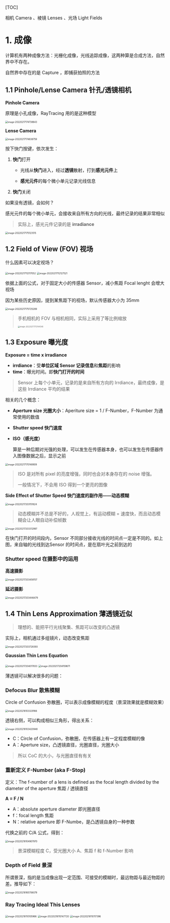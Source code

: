 [TOC]

相机 Camera 、棱镜 Lenses 、光场 Light Fields



# 1. 成像

计算机有两种成像方法：光栅化成像，光线追踪成像，这两种算是合成方法，自然界中不存在。

自然界中存在的是 Capture ，即捕获拍照的方法



## 1.1 Pinhole/Lense Camera 针孔/透镜相机

**Pinhole Camera**

原理是小孔成像，RayTracing 用的是这种模型

<img src="https://www.qiniu.cregskin.com/202202171747675.png" alt="image-20220217174738643" style="zoom:50%;" />

**Lense Camera**

<img src="https://www.qiniu.cregskin.com/202202171748788.png" alt="image-20220217174838759" style="zoom:50%;" />

按下快门按键，依次发生：

1. **快门**打开

   + 光线从**快门**进入，经过**透镜**散射，打到**感光元件**上

   + **感光元件**的每个微小单元记录光线信息

2. **快门**关闭

如果没有透镜，会如何？

感光元件的每个微小单元，会接收来自所有方向的光线，最终记录的结果非常相似

> 实际上，感光元件记录的是 **irradiance**

<img src="https://www.qiniu.cregskin.com/202202171751540.png" alt="image-20220217175123515" style="zoom:50%;" /> 







## 1.2 Field of View (FOV) 视场

什么因素可以决定视场？

<img src="https://www.qiniu.cregskin.com/202202171121087.png" alt="image-20220217112117052" style="zoom:50%;" />

<img src="https://www.qiniu.cregskin.com/202202171121549.png" alt="image-20220217112127521" style="zoom:50%;" />

依据上面的公式，对于固定大小的传感器 Sensor，减小焦距 Focal lenght 会增大视场



因为某些历史原因，提到某焦距下的视场，默认传感器大小为 35mm

<img src="https://www.qiniu.cregskin.com/202202171757316.png" alt="image-20220217175725289" style="zoom:50%;" />

> 手机相机的 FOV 与相机相同，实际上采用了等比例缩放
>
> <img src="https://www.qiniu.cregskin.com/202202171757581.png" alt="image-20220217175744546" style="zoom:40%;" />



## 1.3 Exposure 曝光度

**Exposure = time x irradiance**

+ **irrdiance**：受**单位区域 Sensor 记录信息**和**焦距**的影响
+ **time**：曝光时间。即**快门打开的时间** 

> Sensor 上每个小单元，记录的是来自所有方向的 Irrdiance，最终成像，是这些 Irrdiance 平均的结果

相关的几个概念：

+ **Aperture size 光圈大小**：Aperiture size = 1 / F-Number，F-Number 为通常使用的数值

+ **Shutter speed 快门速度**

+ **ISO（感光度）**

  算是一种后期对光强的处理，可以发生在传感器本身，也可以发生在传感器传入图像数据之后，显示之前

<img src="https://www.qiniu.cregskin.com/202202171701940.png" alt="image-20220217170148909" style="zoom:50%;" />

> ISO 是对所有 pixel 的亮度增强，同时也会对本身存在的 noise 增强。
>
> 一般情况下，不会用 ISO 得到一个更亮的图像



**Side Effect of Shutter Speed 快门速度的副作用——动态模糊**

<img src="https://www.qiniu.cregskin.com/202202172031859.png" alt="image-20220217203151824" style="zoom:50%;" />

> 动态模糊并不总是不好的，人视觉上，有运动模糊 = 速度快，而且动态模糊会让人眼自动补偿帧数

<img src="https://www.qiniu.cregskin.com/202202172033027.png" alt="image-20220217203312997" style="zoom:50%;" />

在快门打开的时间段内，Sensor 不同部分接收光线的时间点一定是不同的。如上图，来自轴的光线到达Sensor 的时间点，是在扇叶光之前到达的



### Shutter speed 在摄影中的运用

**高速摄影**

<img src="https://www.qiniu.cregskin.com/202202172034184.png" alt="image-20220217203458157" style="zoom:50%;" />

**延迟摄影**

<img src="https://www.qiniu.cregskin.com/202202172034510.png" alt="image-20220217203446479" style="zoom:50%;" />



## 1.4 Thin Lens Approximation 薄透镜近似

> 理想的、能把平行光线聚集、焦距可以改变的凸透镜

实际上，相机通过多组镜片，动态改变焦距

<img src="https://www.qiniu.cregskin.com/202202172037423.png" alt="image-20220217203728393" style="zoom:50%;" />

**Gaussian Thin Lens Equation**

<img src="https://www.qiniu.cregskin.com/202202172040863.png" alt="image-20220217204017833" style="zoom:50%;" />

<img src="https://www.qiniu.cregskin.com/202202172041692.png" alt="image-20220217204159671" style="zoom:50%;" />

薄透镜可以解决很多的问题：

### Defocus Blur 散焦模糊

Circle of Confusion 弥散圈，可以表示成像模糊的程度（景深效果就是模糊效果）

<img src="https://www.qiniu.cregskin.com/202202181033202.png" alt="image-20220218103329166" style="zoom:50%;" />

透镜右侧，可以构成相似三角形，得出关系：

<img src="https://www.qiniu.cregskin.com/202202181034978.png" alt="image-20220218103420948" style="zoom:50%;" />

+ C：Circle of Confusion，弥散圈，在传感器上有一定程度模糊的像
+ A：Aperture size，凸透镜直径，光圈直径，光圈大小



> 所以 CoC 的大小，与光圈直径有有关

### 重新定义 F-Number (aka F-Stop)

定义：The f-number of a lens is defined as the focal length divided by the diameter of the aperture 焦距 / 透镜直径

**A = F / N**

+ A：absolute aperture diameter 即光圈直径
+ f：focal length 焦距
+ N：relative aperture 即 F-Numbe，是凸透镜自身的一种参数

代换之前的 C/A 公式，得到：

<img src="https://www.qiniu.cregskin.com/202202181049000.png" alt="image-20220218104907970" style="zoom:50%;" />

> 景深模糊程度 C，受光圈大小 A、焦距 f 和 f-Number 影响

### Depth of Field 景深

所谓景深，指的是当成像出现一定范围、可接受的模糊时，最远物距与最近物距的差。推导如下：

<img src="https://www.qiniu.cregskin.com/202202181657110.png" alt="image-20220218165706079" style="zoom:50%;" />



### Ray Tracing Ideal This Lenses

<img src="https://www.qiniu.cregskin.com/202202181101999.png" alt="image-20220218110105966" style="zoom:50%;" />

<img src="https://www.qiniu.cregskin.com/202202181101751.png" alt="image-20220218110147720" style="zoom:50%;" />

<img src="https://www.qiniu.cregskin.com/202202181101429.png" alt="image-20220218110117396" style="zoom:50%;" />











